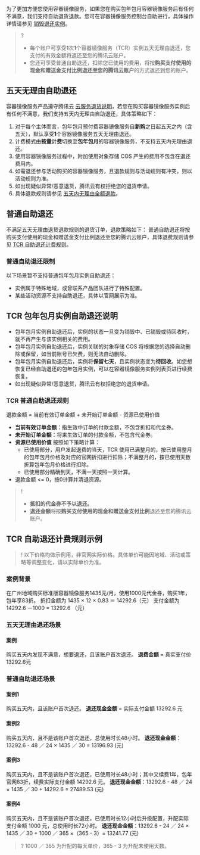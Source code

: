 为了更加方便您使用容器镜像服务，如果您在购买包年包月容器镜像服务后有任何不满意，我们支持自助退货退款。您可在容器镜像服务控制台自助进行，具体操作详情请参见 [销毁退还实例](https://cloud.tencent.com/document/product/1141/51111)。       
>? 
>- 每个账户可享受**1**次**1**个容器镜像服务（TCR）实例五天无理由退还，您支付的有效金额将返还至您的腾讯云账户。
>- 您还可享受普通自助退还，扣除您已使用的费用，将按**购买支付使用的现金和赠送金支付比例退还至您的腾讯云账户**的方式返还到您的账户。

## 五天无理由自助退还
容器镜像服务产品遵守腾讯云 [云服务退货说明](https://cloud.tencent.com/document/product/555/7440)，若您在购买容器镜像服务实例后有任何不满意，我们支持五天内无理由自助退还，具体策略如下： 


1. 对于每个主体而言，包年包月预付费容器镜像服务自**新购**之日起五天之内（含五天），默认享受**1**个容器镜像服务五天无理由退还。
2. 计费模式由**按量计费**切换至**包年包月**的容器镜像服务，不支持五天内无理由退还。
3. 使用容器镜像服务过程中，附加使用对象存储 COS 产生的费用不包含在退还费用内。
4. 如需退还参与活动购买的容器镜像服务，且退款规则与活动规则有冲突，则以活动规则为准。
5. 如出现疑似异常/恶意退货，腾讯云有权拒绝您的退货申请。
6. 具体退款规则请参见 [五天内无理由全额退款](https://cloud.tencent.com/document/product/555/7440#.E4.BA.94.E5.A4.A9.E5.86.85.E6.97.A0.E7.90.86.E7.94.B1.E5.85.A8.E9.A2.9D.E9.80.80.E6.AC.BE)。




## 普通自助退还

不满足五天无理由退货退款规则的退货订单，退款策略如下： 
普通自助退还将按购买支付使用的现金和赠送金支付比例退还至您的腾讯云账户，具体退费规则请参见 [TCR 自助退还计费规则](#jump)。

### 普通自助退还限制

以下场景暂不支持普通包年包月实例自助退还：
- 实例属于特殊地域，或曾联系产品团队进行了特殊配置。
- 某些活动资源不支持自助退还，具体以官网展示为准。

## TCR 包年包月实例自助退还说明

- 包年包月实例自助退还后，实例的状态一旦变为销毁中、已销毁或待回收时，就不再产生与该实例相关的费用。
- 包年包月实例自助退还后，实例关联的对象存储 COS 将根据您的选择自动删除或保留，如当前账号已欠费，则无法自动删除。
- 包年包月实例自助退还后，实例将**保留七天**，且实例状态变为**待回收**。如您想恢复已经自助退还的包年包月实例，可以在容器镜像服务实例列表页进行续费恢复。
- 如出现疑似异常/恶意退货，腾讯云有权拒绝您的退货申请。

### TCR 普通自助退还规则[](id:jump)

退款金额 = 当前有效订单金额 + 未开始订单金额 - 资源已使用价值
- **当前有效订单金额**：指生效中订单的付款金额，不包含折扣和代金券。
- **未开始订单金额**：将来生效订单的付款金额，不包含代金券。
- **资源已使用价值** 按照如下策略计算：
  - 已使用部分，用户发起退费的当天，TCR 使用已满整月的，按已使用整月的包年包月价格及对应的官网折扣进行扣除；不满整月的，按已使用天数折算包年包月价格进行扣除。
  - 已使用部分精确到天，不满一天按照一天计算。
- 退款金额 <= 0，按0计算并清退资源。

>! 
> - **抵扣的代金券不予以退还。**
> - **退还金额**将按**购买支付使用的现金和赠送金支付比例**退还至您的腾讯云账户。

## TCR 自助退还计费规则示例

>! 以下价格均做示例用，非官网实际价格。具体单价可能因地域、活动或策略等调整变化，请以实际单价为准。

### 案例背景

在广州地域购买标准版容器镜像服务1435元/月，使用1000元代金券，购买1年，包年享83折。
折扣金额为 1435 × 12 × 0.83 ＝ 14292.6（元）
支付金额为 14292.6 －1000 = 13292.6 （元）

### 五天无理由退还场景

#### 案例

购买五天内发现不满意，想要退还，且该账户首次退还。
**退费金额** = 真实支付价13292.6元

### 普通自助退还场景

#### 案例1

购买五天内，且该账户首次退还。
**退还现金金额** = 实际支付金额 13292.6 元

#### 案例2

购买五天内，且不是该账户首次退还，总使用时长48小时。
**退还现金金额**：13292.6 - 48 ／ 24 × 1435 ／ 30 = 13196.93 (元)

#### 案例3

购买五天内，且不是该账户首次退还，已使用时长48小时；其中又续费1年，包年官网83折，续费实际支付金额 14292.6 元。
**退还现金金额**：13292.6 - 48 ／ 24 × 1435 ／ 30 + 14292.6 = 27489.53 (元)

#### 案例4

购买五天内，且不是该账户首次退还，已使用时长12小时后升级配置，升配实际支付金额 1000 元，总使用时长72小时。
**退还现金金额**：13292.6 - 24 ／ 24 × 1435 ／ 30 + 1000 ／ 365 ×（365 - 3）= 13241.77 (元)
>? 1000 ／ 365 为升配的每天单价，365 - 3 为升配未使用天数。

